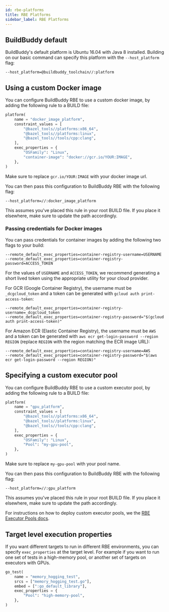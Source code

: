 ```yaml
---
id: rbe-platforms
title: RBE Platforms
sidebar_label: RBE Platforms
---
```


## BuildBuddy default

BuildBuddy's default platform is Ubuntu 16.04 with Java 8 installed. Building on our basic command can specify this platform with the `--host_platform` flag:

```
--host_platform=@buildbuddy_toolchain//:platform
```

## Using a custom Docker image

You can configure BuildBuddy RBE to use a custom docker image, by adding the following rule to a BUILD file:

```python
platform(
    name = "docker_image_platform",
    constraint_values = [
        "@bazel_tools//platforms:x86_64",
        "@bazel_tools//platforms:linux",
        "@bazel_tools//tools/cpp:clang",
    ],
    exec_properties = {
        "OSFamily": "Linux",
        "container-image": "docker://gcr.io/YOUR:IMAGE",
    },
)
```

Make sure to replace `gcr.io/YOUR:IMAGE` with your docker image url.

You can then pass this configuration to BuildBuddy RBE with the following flag:

```
--host_platform=//:docker_image_platform
```

This assumes you've placed this rule in your root BUILD file. If you place it elsewhere, make sure to update the path accordingly.

### Passing credentials for Docker images

You can pass credentials for container images by adding the following two
flags to your build:

```
--remote_default_exec_properties=container-registry-username=USERNAME
--remote_default_exec_properties=container-registry-password=ACCESS_TOKEN
```

For the values of `USERNAME` and `ACCESS_TOKEN`, we recommend generating a
short lived token using the appropriate utility for your cloud provider.

For GCR (Google Container Registry), the username must be `_dcgcloud_token`
and a token can be generated with `gcloud auth print-access-token`:

```
--remote_default_exec_properties=container-registry-username=_dcgcloud_token
--remote_default_exec_properties=container-registry-password="$(gcloud auth print-access-token)"
```

For Amazon ECR (Elastic Container Registry), the username must be `AWS`
and a token can be generated with `aws ecr get-login-password --region REGION`
(replace `REGION` with the region matching the ECR image URL):

```
--remote_default_exec_properties=container-registry-username=AWS
--remote_default_exec_properties=container-registry-password="$(aws ecr get-login-password --region REGION)"
```

## Specifying a custom executor pool

You can configure BuildBuddy RBE to use a custom executor pool, by adding the following rule to a BUILD file:

```python
platform(
    name = "gpu_platform",
    constraint_values = [
        "@bazel_tools//platforms:x86_64",
        "@bazel_tools//platforms:linux",
        "@bazel_tools//tools/cpp:clang",
    ],
    exec_properties = {
        "OSFamily": "Linux",
        "Pool": "my-gpu-pool",
    },
)
```

Make sure to replace `my-gpu-pool` with your pool name.

You can then pass this configuration to BuildBuddy RBE with the following flag:

```
--host_platform=//:gpu_platform
```

This assumes you've placed this rule in your root BUILD file. If you place it elsewhere, make sure to update the path accordingly.

For instructions on how to deploy custom executor pools, we the [RBE Executor Pools docs](rbe-pools.md).

## Target level execution properties

If you want different targets to run in different RBE environments, you can specify `exec_properties` at the target level. For example if you want to run one set of tests in a high-memory pool, or another set of targets on executors with GPUs.

```python
go_test(
    name = "memory_hogging_test",
    srcs = ["memory_hogging_test.go"],
    embed = [":go_default_library"],
    exec_properties = {
        "Pool": "high-memory-pool",
    },
)
```
